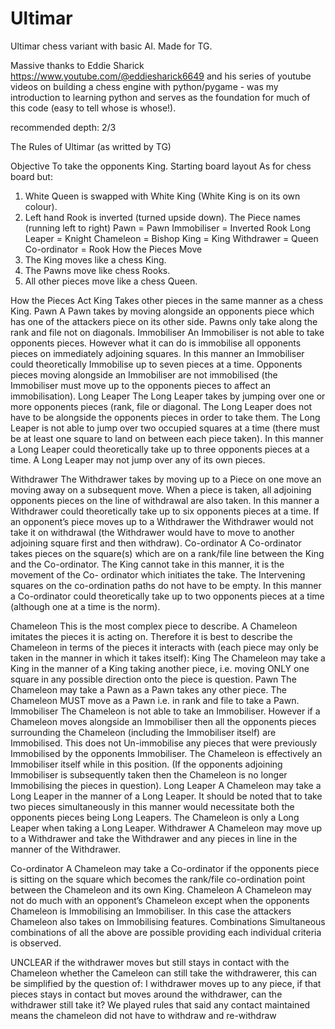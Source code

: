 # Ultimar
Ultimar chess variant with basic AI. Made for TG.

Massive thanks to Eddie Sharick https://www.youtube.com/@eddiesharick6649 and his series of youtube videos on building a chess engine with python/pygame - was my introduction to learning python and serves as the foundation for much of this code (easy to tell whose is whose!).

recommended depth: 2/3

The Rules of Ultimar (as writted by TG)

Objective
To take the opponents King.
Starting board layout
As for chess board but:
1. White Queen is swapped with White King (White King is on its own
colour).
2. Left hand Rook is inverted (turned upside down).
The Piece names (running left to right)
Pawn = Pawn
Immobiliser = Inverted Rook
Long Leaper = Knight
Chameleon = Bishop
King = King
Withdrawer = Queen
Co-ordinator = Rook
How the Pieces Move
1. The King moves like a chess King.
2. The Pawns move like chess Rooks.
3. All other pieces move like a chess Queen.

How the Pieces Act
King
Takes other pieces in the same manner as a chess King.
Pawn
A Pawn takes by moving alongside an opponents piece which
has one of the attackers piece on its other side. Pawns only
take along the rank and file not on diagonals.
Immobiliser
An Immobiliser is not able to take opponents pieces. However
what it can do is immobilise all opponents pieces on immediately
adjoining squares. In this manner an Immobiliser could
theoretically Immobilise up to seven pieces at a time.
Opponents pieces moving alongside an Immobiliser are not
immobilised (the Immobiliser must move up to the opponents
pieces to affect an immobilisation).
Long Leaper
The Long Leaper takes by jumping over one or more opponents
pieces (rank, file or diagonal. The Long Leaper does not have
to be alongside the opponents pieces in order to take them.
The Long Leaper is not able to jump over two occupied squares
at a time (there must be at least one square to land on between
each piece taken). In this manner a Long Leaper could
theoretically take up to three opponents pieces at a time. A
Long Leaper may not jump over any of its own pieces.

Withdrawer
The Withdrawer takes by moving up to a Piece on one move an
moving away on a subsequent move. When a piece is taken,
all adjoining opponents pieces on the line of withdrawal are also
taken. In this manner a Withdrawer could theoretically take up to
six opponents pieces at a time. If an opponent’s piece moves
up to a Withdrawer the Withdrawer would not take it on
withdrawal (the Withdrawer would have to move to another
adjoining square first and then withdraw).
Co-ordinator
A Co-ordinator takes pieces on the square(s) which are on a
rank/file line between the King and the Co-ordinator. The King
cannot take in this manner, it is the movement of the Co-
ordinator which initiates the take. The Intervening squares on
the co-ordination paths do not have to be empty. In this manner
a Co-ordinator could theoretically take up to two opponents
pieces at a time (although one at a time is the norm).

Chameleon
This is the most complex piece to describe.
A Chameleon imitates the pieces it is acting on. Therefore it is
best to describe the Chameleon in terms of the pieces it
interacts with (each piece may only be taken in the manner in
which it takes itself):
King
The Chameleon may take a King in the manner of a King
taking another piece, i.e. moving ONLY one square in
any possible direction onto the piece is question.
Pawn
The Chameleon may take a Pawn as a Pawn takes any
other piece. The Chameleon MUST move as a Pawn i.e.
in rank and file to take a Pawn.
Immobiliser
The Chameleon is not able to take an Immobiliser.
However if a Chameleon moves alongside an Immobiliser
then all the opponents pieces surrounding the
Chameleon (including the Immobiliser itself) are
Immobilised. This does not Un-immobilise any pieces
that were previously Immobilised by the opponents
Immobiliser. The Chameleon is effectively an
Immobiliser itself while in this position. (If the opponents
adjoining Immobiliser is subsequently taken then the
Chameleon is no longer Immobilising the pieces in
question).
Long Leaper
A Chameleon may take a Long Leaper in the manner of a
Long Leaper. It should be noted that to take two pieces
simultaneously in this manner would necessitate both the
opponents pieces being Long Leapers. The Chameleon
is only a Long Leaper when taking a Long Leaper.
Withdrawer
A Chameleon may move up to a Withdrawer and take the
Withdrawer and any pieces in line in the manner of the
Withdrawer.

Co-ordinator
A Chameleon may take a Co-ordinator if the opponents
piece is sitting on the square which becomes the rank/file
co-ordination point between the Chameleon and its own
King.
Chameleon
A Chameleon may not do much with an opponent’s
Chameleon except when the opponents Chameleon is
Immobilising an Immobiliser. In this case the attackers
Chameleon also takes on Immobilising features.
Combinations
Simultaneous combinations of all the above are possible
providing each individual criteria is observed.

UNCLEAR if the withdrawer moves but still stays in
contact with the Chameleon whether the Cameleon can
still take the withdrawerer, this can be simplified by the
question of: I withdrawer moves up to any piece, if that
pieces stays in contact but moves around the withdrawer,
can the withdrawer still take it? We played rules that
said any contact maintained means the chameleon did
not have to withdraw and re-withdraw